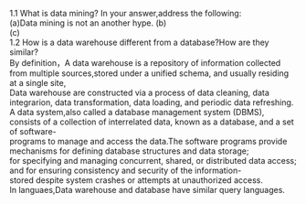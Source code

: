1.1 What is data mining? In your answer,address the following:<br>
(a)Data mining is not an another hype.
(b)<br>
(c)<br>
1.2 How is a data warehouse different from a database?How are they similar? <br>
By definition，A data warehouse is a repository of information collected from multiple sources,stored under a unified schema, and usually residing at a single site, <br>
Data warehouse are constructed via a process of data cleaning, data integrarion, data transformation, data loading, and periodic data refreshing.<br>
A data system,also called a database management system (DBMS), consists of a collection of interrelated data, known as a database, and a set of software-<br>
programs to manage and access the data.The software programs provide mechanisms for defining database structures and data storage;<br>
for specifying and managing concurrent, shared, or distributed data access; and for ensuring consistency and security of the information-<br>
stored despite system crashes or attempts at unauthorized access.<br>
In languaes,Data warehouse and database have similar query languages.
